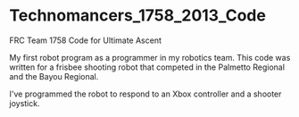 Technomancers_1758_2013_Code
============================

FRC Team 1758 Code for Ultimate Ascent

My first robot program as a programmer in my robotics team. This code was written for a frisbee shooting robot that
competed in the Palmetto Regional and the Bayou Regional.

I've programmed the robot to respond to an Xbox controller and a shooter joystick.
